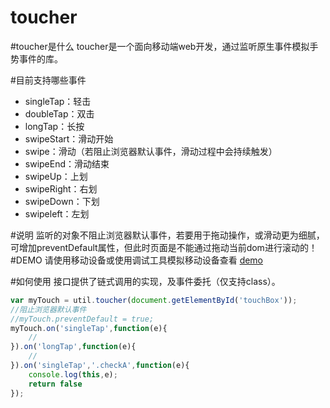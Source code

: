 toucher
=======
#toucher是什么
toucher是一个面向移动端web开发，通过监听原生事件模拟手势事件的库。

#目前支持哪些事件

* singleTap：轻击
* doubleTap：双击
* longTap：长按
* swipeStart：滑动开始
* swipe：滑动（若阻止浏览器默认事件，滑动过程中会持续触发）
* swipeEnd：滑动结束
* swipeUp：上划
* swipeRight：右划
* swipeDown：下划
* swipeleft：左划

#说明
监听的对象不阻止浏览器默认事件，若要用于拖动操作，或滑动更为细腻，可增加preventDefault属性，但此时页面是不能通过拖动当前dom进行滚动的！
#DEMO
请使用移动设备或使用调试工具模拟移动设备查看 [demo](http://htmlpreview.github.io/?https://github.com/bh-lay/toucher/blob/master/touch.html)

#如何使用
接口提供了链式调用的实现，及事件委托（仅支持class）。

```javascript
var myTouch = util.toucher(document.getElementById('touchBox'));
//阻止浏览器默认事件
//myTouch.preventDefault = true;
myTouch.on('singleTap',function(e){
    //
}).on('longTap',function(e){
	//
}).on('singleTap','.checkA',function(e){
	console.log(this,e);
	return false
});


```
